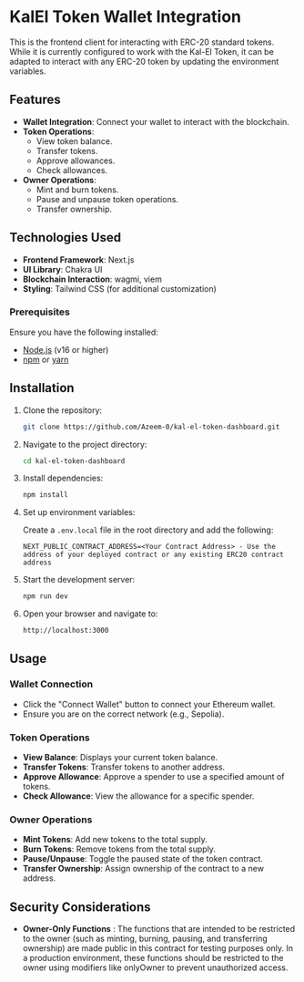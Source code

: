 # KalEl Token Wallet Integration

This is the frontend client for interacting with ERC-20 standard tokens. While it is currently configured to work with the Kal-El Token, it can be adapted to interact with any ERC-20 token by updating the environment variables.

## Features

- **Wallet Integration**: Connect your wallet to interact with the blockchain.
- **Token Operations**:
  - View token balance.
  - Transfer tokens.
  - Approve allowances.
  - Check allowances.
- **Owner Operations**:
  - Mint and burn tokens.
  - Pause and unpause token operations.
  - Transfer ownership.

## Technologies Used

- **Frontend Framework**: Next.js
- **UI Library**: Chakra UI
- **Blockchain Interaction**: wagmi, viem
- **Styling**: Tailwind CSS (for additional customization)



### Prerequisites

Ensure you have the following installed:

- [Node.js](https://nodejs.org/) (v16 or higher)
- [npm](https://www.npmjs.com/) or [yarn](https://yarnpkg.com/)


## Installation

1. Clone the repository:

   ```bash
   git clone https://github.com/Azeem-0/kal-el-token-dashboard.git
   ```

2. Navigate to the project directory:

   ```bash
   cd kal-el-token-dashboard
   ```

3. Install dependencies:

   ```bash
   npm install
   ```

4. Set up environment variables:

   Create a `.env.local` file in the root directory and add the following:

   ```env
   NEXT_PUBLIC_CONTRACT_ADDRESS=<Your Contract Address> - Use the address of your deployed contract or any existing ERC20 contract address
   ```

5. Start the development server:

   ```bash
   npm run dev
   ```

6. Open your browser and navigate to:

   ```plaintext
   http://localhost:3000
   ```

## Usage

### Wallet Connection
- Click the "Connect Wallet" button to connect your Ethereum wallet.
- Ensure you are on the correct network (e.g., Sepolia).

### Token Operations
- **View Balance**: Displays your current token balance.
- **Transfer Tokens**: Transfer tokens to another address.
- **Approve Allowance**: Approve a spender to use a specified amount of tokens.
- **Check Allowance**: View the allowance for a specific spender.

### Owner Operations
- **Mint Tokens**: Add new tokens to the total supply.
- **Burn Tokens**: Remove tokens from the total supply.
- **Pause/Unpause**: Toggle the paused state of the token contract.
- **Transfer Ownership**: Assign ownership of the contract to a new address.

## Security Considerations
- **Owner-Only Functions** : The functions that are intended to be restricted to the owner (such as minting, burning, pausing, and transferring ownership) are made public in this contract for testing purposes only. In a production environment, these functions should be restricted to the owner using modifiers like onlyOwner to prevent unauthorized access.


